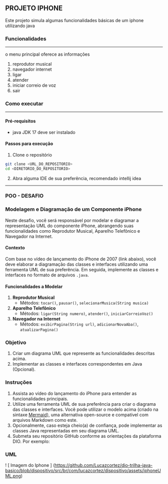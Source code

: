 ## PROJETO IPHONE
Este projeto simula algumas funcionalidades básicas de um iphone utilizando
java

### Funcionalidades
_________________________
o menu principal oferece as informações 
1. reprodutor musical
2. navegador internet
3. ligar
4. atender
5. iniciar correio de voz
6. sair

### Como executar 
_________________________________

#### Pré-requisitos
* java JDK 17 deve ser instalado

#### Passos para execução 
1. Clone o repositório
```bash 
git clone <URL_DO_REPOSITORIO>
cd <DIRETORIO_DO_REPOSITORIO>
```
2. Abra alguma IDE de sua preferência, recomendado intellij idea
_________________________________________

### POO - DESAFIO 
### Modelagem e Diagramação de um Componente iPhone
Neste desafio, você será responsável por modelar e diagramar a representação UML do componente iPhone, abrangendo suas funcionalidades como Reprodutor Musical, Aparelho Telefônico e Navegador na Internet.

#### Contexto
Com base no vídeo de lançamento do iPhone de 2007 (link abaixo), você deve elaborar a diagramação das classes e interfaces utilizando uma ferramenta UML de sua preferência. Em seguida, implemente as classes e interfaces no formato de arquivos `.java`.

#### Funcionalidades a Modelar
1. **Reprodutor Musical**
    - Métodos: `tocar()`, `pausar()`, `selecionarMusica(String musica)`
2. **Aparelho Telefônico**
    - Métodos: `ligar(String numero)`, `atender()`, `iniciarCorreioVoz()`
3. **Navegador na Internet**
    - Métodos: `exibirPagina(String url)`, `adicionarNovaAba()`, `atualizarPagina()`

### Objetivo
1. Criar um diagrama UML que represente as funcionalidades descritas acima.
2. Implementar as classes e interfaces correspondentes em Java (Opcional).

### Instruções
1. Assista ao vídeo do lançamento do iPhone para entender as funcionalidades principais.
2. Utilize uma ferramenta UML de sua preferência para criar o diagrama das classes e interfaces. Você pode utilizar o modelo acima (criado na sintaxe [Mermaid](https://mermaid.js.org/)), uma alternativa open-source e compatível com arquivos Markdown como este.
3. Opcionalmente, caso esteja cheio(a) de confiança, pode implementar as classes Java representadas em seu diagrama UML.
4. Submeta seu repositório GitHub conforme as orientações da plataforma DIO. Por exemplo:

### UML
! [ Imagem do Iphone ] (https://github.com/Lucazcortez/dio-trilha-java-basico/blob/dispositivo/src/br/com/lucazcortez/dispositivo/assets/iphoneUML.png)
